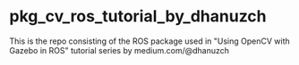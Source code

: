 # pkg_cv_ros_tutorial_by_dhanuzch
This is the repo consisting of the ROS package used in "Using OpenCV with Gazebo in ROS" tutorial series by medium.com/@dhanuzch
